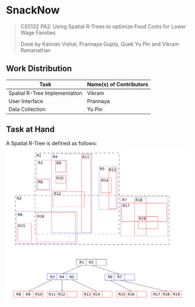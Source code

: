 # SnackNow
> CS5132 PA2: Using Spatial R-Trees to optimize Food Costs for Lower Wage Families
>
> Done by Kannan Vishal, Prannaya Gupta, Quek Yu Pin and Vikram Ramanathan

## Work Distribution

|Task|Name(s) of Contributors|
|---|---|
|Spatial R-Tree Implementation|Vikram|
|User Interface|Prannaya|
|Data Collection|Yu Pin|

## Task at Hand

A Spatial R-Tree is defined as follows:
![R-Tree Functionality](img/RTree.png)


